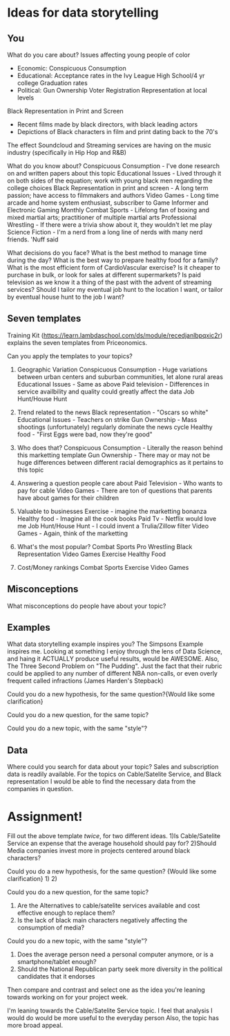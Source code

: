 # Ideas for data storytelling

## You

What do you care about?
Issues affecting young people of color
  - Economic: Conspicuous Consumption
  - Educational: Acceptance rates in the Ivy League
                 High School/4 yr college Graduation rates
  - Political: Gun Ownership
               Voter Registration
               Representation at local levels

Black Representation in Print and Screen
  - Recent films made by black directors, with black leading actors
  - Depictions of Black characters in film and print dating back to the 70's

The effect Soundcloud and Streaming services are having on the music industry (specifically in Hip Hop and R&B)

What do you know about?
Conspicuous Consumption - I've done research on and written papers about this topic
Educational Issues - Lived through it on both sides of the equation; work with young black men regarding the college choices
Black Representation in print and screen - A long term passion; have access to filmmakers and authors 
Video Games - Long time arcade and home system enthusiast, subscriber to Game Informer and Electronic Gaming Monthly
Combat Sports - Lifelong fan of boxing and mixed martial arts; practitioner of multiple martial arts
Professional Wrestling - If there were a trivia show about it, they wouldn't let me play
Science Fiction - I'm a nerd from a long line of nerds with many nerd friends. 'Nuff said

What decisions do you face?
What is the best method to manage time during the day?
What is the best way to prepare healthy food for a family?
What is the most efficient form of CardioVascular exercise?
Is it cheaper to purchase in bulk, or look for sales at different supermarkets?
Is paid television as we know it a thing of the past with the advent of streaming services?
Should I tailor my eventual job hunt to the location I want, or tailor by eventual house hunt to the job I want?


## Seven templates

Training Kit (https://learn.lambdaschool.com/ds/module/recedjanlbpqxic2r) explains the seven templates from Priceonomics.

Can you apply the templates to your topics? 

1. Geographic Variation
Conspicuous Consumption - Huge variations between urban centers and suburban communities, let alone rural areas
Educational Issues - Same as above
Paid television - Differences in service availbility and quality could greatly affect the data
Job Hunt/House Hunt 

2. Trend related to the news
Black representation - "Oscars so white"
Educational Issues - Teachers on strike
Gun Ownership - Mass shootings (unfortunately) regularly dominate the news cycle
Healthy food - "First Eggs were bad, now they're good"

3. Who does that?
Conspicuous Consumption - Literally the reason behind this marketting template
Gun Ownership - There may or may not be huge differences between different racial demographics as it pertains to this topic

4. Answering a question people care about
Paid Television - Who wants to pay for cable
Video Games - There are ton of questions that parents have about games for their children

5. Valuable to businesses
Exercise - imagine the marketting bonanza
Healthy food - Imagine all the cook books
Paid Tv - Netflix would love me
Job Hunt/House Hunt - I could invent a Trulia/Zillow filter
Video Games - Again, think of the marketting 

6. What's the most popular?
Combat Sports
Pro Wrestling
Black Representation
Video Games
Exercise
Healthy Food

7. Cost/Money rankings
Combat Sports 
Exercise
Video Games

## Misconceptions

What misconceptions do people have about your topic?


## Examples

What data storytelling example inspires you?
The Simpsons Example inspires me. Looking at something I enjoy through the lens of Data Science, and haing it ACTUALLY produce useful results, would be AWESOME.
Also, The Three Second Problem on "The Pudding". Just the fact that their rubric could be applied to any number of different NBA non-calls, or even overly frequent called infractions (James Harden's Stepback)

Could you do a new hypothesis, for the same question?{Would like some clarification}


Could you do a new question, for the same topic?


Could you do a new topic, with the same "style"?


## Data

Where could you search for data about your topic?
Sales and subscription data is readily available. For the topics on Cable/Satelite Service, and Black representation I would be able to find the necessary data from the companies in question.

# Assignment!

Fill out the above template *twice*, for two different ideas.
1)Is Cable/Satelite Service an expense that the average household should pay for?
2)Should Media companies invest more in projects centered around black characters?

Could you do a new hypothesis, for the same question? {Would like some clarification}
1)
2)

Could you do a new question, for the same topic?
1) Are the Alternatives to cable/satelite services available and cost effective enough to replace them?
2) Is the lack of black main characters negatively affecting the consumption of media?

Could you do a new topic, with the same "style"?
1) Does the average person need a personal computer anymore, or is a smartphone/tablet enough?
2) Should the National Republican party seek more diversity in the political candidates that it endorses

Then compare and contrast and select one as the idea you're leaning towards
working on for your project week.

I'm leaning towards the Cable/Satelite Service topic. I feel that analysis I would do would be more useful to the everyday person
Also, the topic has more broad appeal.
